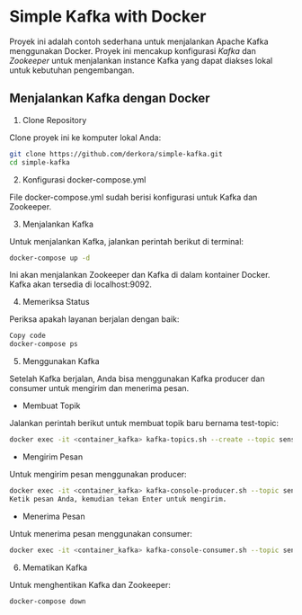 # Simple Kafka with Docker
Proyek ini adalah contoh sederhana untuk menjalankan Apache Kafka menggunakan Docker. Proyek ini mencakup konfigurasi *Kafka* dan *Zookeeper* untuk menjalankan instance Kafka yang dapat diakses lokal untuk kebutuhan pengembangan.

## Menjalankan Kafka dengan Docker
1. Clone Repository

Clone proyek ini ke komputer lokal Anda:
```bash
git clone https://github.com/derkora/simple-kafka.git
cd simple-kafka
```

2. Konfigurasi docker-compose.yml

File docker-compose.yml sudah berisi konfigurasi untuk Kafka dan Zookeeper.

3. Menjalankan Kafka

Untuk menjalankan Kafka, jalankan perintah berikut di terminal:

```bash
docker-compose up -d
```
Ini akan menjalankan Zookeeper dan Kafka di dalam kontainer Docker. Kafka akan tersedia di localhost:9092.

4. Memeriksa Status

Periksa apakah layanan berjalan dengan baik:
```bash
Copy code
docker-compose ps
```

5. Menggunakan Kafka

Setelah Kafka berjalan, Anda bisa menggunakan Kafka producer dan consumer untuk mengirim dan menerima pesan.

- Membuat Topik

Jalankan perintah berikut untuk membuat topik baru bernama test-topic:

```bash
docker exec -it <container_kafka> kafka-topics.sh --create --topic sensor-suhu --bootstrap-server localhost:9092 --partitions 1 --replication-factor 1
```
- Mengirim Pesan

Untuk mengirim pesan menggunakan producer:

```bash
docker exec -it <container_kafka> kafka-console-producer.sh --topic sensor-suhu --bootstrap-server localhost:9092
Ketik pesan Anda, kemudian tekan Enter untuk mengirim.
```

- Menerima Pesan

Untuk menerima pesan menggunakan consumer:

```bash
docker exec -it <container_kafka> kafka-console-consumer.sh --topic sensor-suhu --bootstrap-server localhost:9092 --from-beginning
```

6. Mematikan Kafka

Untuk menghentikan Kafka dan Zookeeper:

```bash
docker-compose down
```